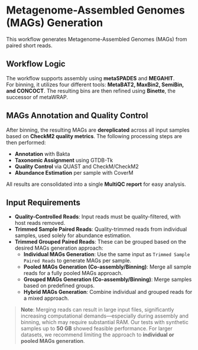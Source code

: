 # Metagenome-Assembled Genomes (MAGs) Generation  

This workflow generates Metagenome-Assembled Genomes (MAGs) from paired short reads.  

## Workflow Logic  

The workflow supports assembly using **metaSPADES** and **MEGAHIT**.  
For binning, it utilizes four different tools: **MetaBAT2, MaxBin2, SemiBin, and CONCOCT**. The resulting bins are then refined using **Binette**, the successor of metaWRAP.  

## MAGs Annotation and Quality Control  

After binning, the resulting MAGs are **dereplicated** across all input samples based on **CheckM2 quality metrics**. The following processing steps are then performed:  

- **Annotation** with Bakta  
- **Taxonomic Assignment** using GTDB-Tk  
- **Quality Control** via QUAST and CheckM/CheckM2  
- **Abundance Estimation** per sample with CoverM  

All results are consolidated into a single **MultiQC report** for easy analysis.  

## Input Requirements  

- **Quality-Controlled Reads**: Input reads must be quality-filtered, with host reads removed.  
- **Trimmed Sample Paired Reads**: Quality-trimmed reads from individual samples, used solely for abundance estimation.  
- **Trimmed Grouped Paired Reads**: These can be grouped based on the desired MAGs generation approach:  
  - **Individual MAGs Generation**: Use the same input as `Trimmed Sample Paired Reads` to generate MAGs per sample.  
  - **Pooled MAGs Generation (Co-assembly/Binning)**: Merge all sample reads for a fully pooled MAGs approach.  
  - **Grouped MAGs Generation (Co-assembly/Binning)**: Merge samples based on predefined groups.  
  - **Hybrid MAGs Generation**: Combine individual and grouped reads for a mixed approach.  

> **Note**: Merging reads can result in large input files, significantly increasing computational demands—especially during assembly and binning, which may require substantial RAM. Our tests with synthetic samples up to **50 GB** showed feasible performance. For larger datasets, we recommend limiting the approach to **individual or pooled MAGs generation**.  


